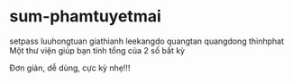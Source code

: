 # sum-phamtuyetmai
setpass
luuhongtuan
giathianh
leekangdo
quangtan
quangdong
thinhphat
Một thư viện giúp bạn tính tổng của 2 số bất kỳ

Đơn giản, dễ dùng, cực kỳ nhẹ!!!
